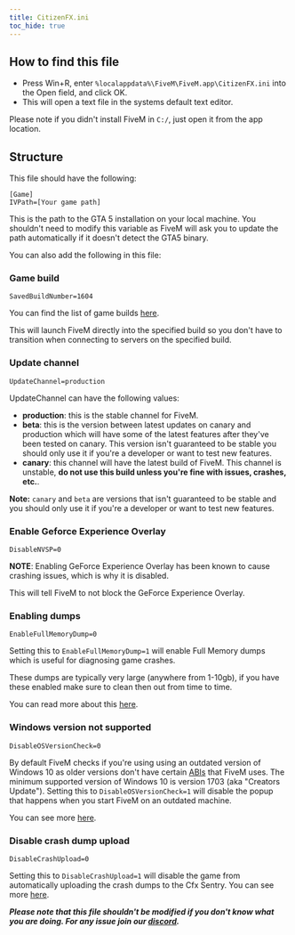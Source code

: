 ```yaml
---
title: CitizenFX.ini
toc_hide: true
---
```


## How to find this file

- Press Win+R, enter `%localappdata%\FiveM\FiveM.app\CitizenFX.ini` into the Open field, and click OK.
- This will open a text file in the systems default text editor.

Please note if you didn't install FiveM in `C:/`, just open it from the app location.

## Structure

This file should have the following:

```
[Game]
IVPath=[Your game path]
```

This is the path to the GTA 5 installation on your local machine. You shouldn't need to modify this variable as FiveM will ask you to update the path automatically if it doesn't detect the GTA5 binary.

You can also add the following in this file:

### Game build

```
SavedBuildNumber=1604
```

You can find the list of game builds [here](/docs/server-manual/server-commands/#sv_enforcegamebuild-build).

This will launch FiveM directly into the specified build so you don't have to transition when connecting to servers on the specified build.

### Update channel

```
UpdateChannel=production
```

UpdateChannel can have the following values:

- **production**: this is the stable channel for FiveM.
- **beta**: this is the version between latest updates on canary and production which will have some of the latest features after they've been tested on canary. This version isn't guaranteed to be stable you should only use it if you're a developer or want to test new features.
- **canary**: this channel will have the latest build of FiveM. This channel is unstable, **do not use this build unless you're fine with issues, crashes, etc.**.

**Note:** `canary` and `beta` are versions that isn't guaranteed to be stable and you should only use it if you're a developer or want to test new features.

### Enable Geforce Experience Overlay

```
DisableNVSP=0
```

**NOTE**: Enabling GeForce Experience Overlay has been known to cause crashing issues, which is why it is disabled.

This will tell FiveM to not block the GeForce Experience Overlay.

### Enabling dumps

```
EnableFullMemoryDump=0
```

Setting this to `EnableFullMemoryDump=1` will enable Full Memory dumps which is useful for diagnosing game crashes.

These dumps are typically very large (anywhere from 1-10gb), if you have these enabled make sure to clean then out from time to time.

You can read more about this [here](https://forum.cfx.re/t/enabling-and-uploading-full-client-dumps/1138940).

### Windows version not supported

```
DisableOSVersionCheck=0
```

By default FiveM checks if you're using using an outdated version of Windows 10 as older versions don't have certain [ABIs](https://en.wikipedia.org/wiki/Application_binary_interface) that FiveM uses.
The minimum supported version of Windows 10 is version 1703 (aka "Creators Update").
Setting this to `DisableOSVersionCheck=1` will disable the popup that happens when you start FiveM on an outdated machine.

You can see more [here](https://github.com/citizenfx/fivem/blob/1b01a54ea0803c8e06ef7e15bb1ae3a3d64de085/code/client/launcher/Main.cpp#L682).

### Disable crash dump upload

```
DisableCrashUpload=0
```

Setting this to `DisableCrashUpload=1` will disable the game from automatically uploading the crash dumps to the Cfx Sentry.
You can see more [here](https://github.com/citizenfx/fivem/blob/1b01a54ea0803c8e06ef7e15bb1ae3a3d64de085/code/client/launcher/MiniDump.cpp#L1646).

***Please note that this file shouldn't be modified if you don't know what you are doing. For any issue join our [discord](discord.gg/fivem).***

